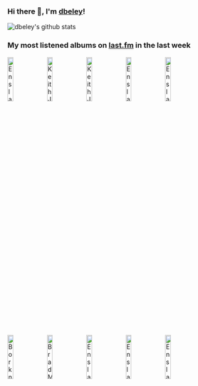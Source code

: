 ### Hi there 👋, I'm [dbeley](https://dbeley.ovh/en)!

![dbeley's github stats](https://github-readme-stats.vercel.app/api?username=dbeley)

### My most listened albums on [last.fm](https://www.last.fm/user/d_beley) in the last week

[<img src='https://lastfm.freetls.fastly.net/i/u/300x300/ac75ec93171160cc628ef58e66d119ce.png' width='16%' height='16%' alt='Enslaved - Eld'>](https://www.last.fm/music/enslaved/eld)&nbsp;
[<img src='https://lastfm.freetls.fastly.net/i/u/300x300/b399a0a9b4fdf3fc08419fa43ebc0296.jpg' width='16%' height='16%' alt='Keith Jarrett - Life Between the Exit Signs'>](https://www.last.fm/music/keith%2bjarrett/life%2bbetween%2bthe%2bexit%2bsigns)&nbsp;
[<img src='https://lastfm.freetls.fastly.net/i/u/300x300/6e25ac157dd814da990a186851cf48c8.jpg' width='16%' height='16%' alt='Keith Jarrett Trio - Bye Bye Blackbird'>](https://www.last.fm/music/keith%2bjarrett%2btrio/bye%2bbye%2bblackbird)&nbsp;
[<img src='https://lastfm.freetls.fastly.net/i/u/300x300/9f293bf701cf80f9cf8df2a00cc16c7a.png' width='16%' height='16%' alt='Enslaved - In Times'>](https://www.last.fm/music/enslaved/in%2btimes)&nbsp;
[<img src='https://lastfm.freetls.fastly.net/i/u/300x300/698e3fb663bed78712170cc2d273daa2.jpg' width='16%' height='16%' alt='Enslaved - E'>](https://www.last.fm/music/enslaved/e)&nbsp;
<br>
[<img src='https://lastfm.freetls.fastly.net/i/u/300x300/e6d5605856a6c210ddf4408bdf84facc.jpg' width='16%' height='16%' alt='Borknagar - Borknagar'>](https://www.last.fm/music/borknagar/borknagar)&nbsp;
[<img src='https://lastfm.freetls.fastly.net/i/u/300x300/f76fb79ea21151a98679ec398798bd4e.jpg' width='16%' height='16%' alt='Brad Mehldau - Your Mother Should Know: Brad Mehldau Plays The Beatles'>](https://www.last.fm/music/brad%2bmehldau/your%2bmother%2bshould%2bknow%253a%2bbrad%2bmehldau%2bplays%2bthe%2bbeatles)&nbsp;
[<img src='https://lastfm.freetls.fastly.net/i/u/300x300/5286e4a7446f94d5718f6ceffb2e7fc7.jpg' width='16%' height='16%' alt='Enslaved - Utgard'>](https://www.last.fm/music/enslaved/utgard)&nbsp;
[<img src='https://lastfm.freetls.fastly.net/i/u/300x300/03e079390aec4d328ca2f99aa240c6ad.jpg' width='16%' height='16%' alt='Enslaved - Blodhemn'>](https://www.last.fm/music/enslaved/blodhemn)&nbsp;
[<img src='https://lastfm.freetls.fastly.net/i/u/300x300/f7a0c5f350df4224051e49da22f12fbf.png' width='16%' height='16%' alt='Enslaved - Frost'>](https://www.last.fm/music/enslaved/frost)&nbsp;
<br>
